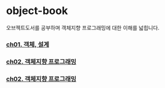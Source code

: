 # object-book
오브젝트도서를 공부하며 객체지향 프로그래밍에 대한 이해를 넓힙니다.

### [ch01. 객체, 설계](https://github.com/DuhanMo/object-book/tree/master/ticket-system#ch01-%EA%B0%9D%EC%B2%B4-%EC%84%A4%EA%B3%84)
### [ch02. 객체지향 프로그래밍](https://github.com/DuhanMo/object-book/tree/master/movie-reserve#ch02-%EA%B0%9D%EC%B2%B4%EC%A7%80%ED%96%A5-%ED%94%84%EB%A1%9C%EA%B7%B8%EB%9E%98%EB%B0%8D)
### [ch02. 객체지향 프로그래밍](https://github.com/DuhanMo/object-book/blob/master/CH03/README.md)
